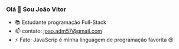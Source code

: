 ### Olá 👋 Sou João Vitor

- 📚 Estudante programação Full-Stack
- 📫 contato: joao.adm57@gmail.com
- ⚡ Fato: JavaScrip é minha linguagem de programação favorita 😍 
